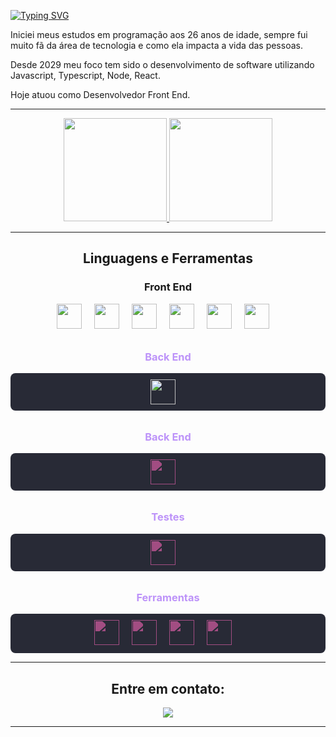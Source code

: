[![Typing SVG](https://readme-typing-svg.demolab.com?font=Fira+Code&weight=700&size=24&pause=1000&color=B287D3&center=true&multiline=true&repeat=false&width=1000&height=70&lines=Ol%C3%A1!+Sou+Marcelo+Dias+;Desenvolvedor+Front-End+%F0%9F%9A%80)](https://git.io/typing-svg)


<p>Iniciei meus estudos em programação aos 26 anos de idade, sempre fui muito fã da área de tecnologia e como ela impacta a vida das pessoas.</p>

<p>Desde 2029 meu foco tem sido o desenvolvimento de software utilizando Javascript, Typescript, Node, React.</p> 

<p>Hoje atuou como Desenvolvedor Front End.</p>

***************

<div align="center">
 <a href="https://github.com/marcelodiasdev">
  <img height="165em" src="https://github-readme-stats.vercel.app/api?username=marcelodiasdev&show_icons=true&theme=dracula&include_all_commits=true&count_private=true"/>
  <img height="165em" src="https://github-readme-stats.vercel.app/api/top-langs/?username=marcelodiasdev&layout=compact&langs_count=7&theme=dracula"/>
</a>
</div>

***************
<h2 align="center">Linguagens e Ferramentas</h2>
  <h3 align="center">Front End</h3>
  <p align="center">
    <img height="40" width="40" style="margin-right:16px;" src="https://cdn.simpleicons.org/javascript"/> 
    <img height="40" width="40" style="margin-right:16px;" src="https://cdn.simpleicons.org/typescript"/> 
    <img height="40" width="40" style="margin-right:16px;" src="https://cdn.simpleicons.org/react"/> 
    <img height="40" width="40" style="margin-right:16px;" src="https://cdn.simpleicons.org/redux"/>      
    <img height="40" width="40" style="margin-right:16px;" src="https://cdn.simpleicons.org/mui"/>  
    <img height="40" width="40" style="margin-right:16px;" src="https://cdn.simpleicons.org/tailwindcss"/>   
  </p>  

<h3 align="center" style="margin-top: 32px; color: #BD93F9;">Back End</h3>
<p align="center" style="background-color: #282A36; padding: 10px; border-radius: 8px;">
  <img height="40" width="40" style="margin-right:16px;" src="https://cdn.jsdelivr.net/npm/simple-icons@v5/icons/nodedotjs.svg" />
</p>  

<h3 align="center" style="margin-top: 32px; color: #BD93F9;">Back End</h3>
<p align="center" style="background-color: #282A36; padding: 10px; border-radius: 8px;">
  <img height="40" width="40" style="margin-right:16px; filter: brightness(0) saturate(100%) invert(35%) sepia(50%) saturate(507%) hue-rotate(270deg);"
       src="https://cdn.jsdelivr.net/npm/simple-icons@v5/icons/nodedotjs.svg"/>
</p>  

<h3 align="center" style="margin-top: 32px; color: #BD93F9;">Testes</h3>
<p align="center" style="background-color: #282A36; padding: 10px; border-radius: 8px;">
  <img height="40" width="40" style="margin-right:16px; filter: brightness(0) saturate(100%) invert(35%) sepia(50%) saturate(507%) hue-rotate(270deg);"
       src="https://cdn.jsdelivr.net/npm/simple-icons@v5/icons/jest.svg"/>  
</p>  

<h3 align="center" style="margin-top: 32px; color: #BD93F9;">Ferramentas</h3>
<p align="center" style="background-color: #282A36; padding: 10px; border-radius: 8px;">
  <img height="40" width="40" style="margin-right:16px; filter: brightness(0) saturate(100%) invert(35%) sepia(50%) saturate(507%) hue-rotate(270deg);"
       src="https://cdn.jsdelivr.net/npm/simple-icons@v5/icons/figma.svg"/> 
  <img height="40" width="40" style="margin-right:16px; filter: brightness(0) saturate(100%) invert(35%) sepia(50%) saturate(507%) hue-rotate(270deg);"
       src="https://cdn.jsdelivr.net/npm/simple-icons@v5/icons/jira.svg"/> 
  <img height="40" width="40" style="margin-right:16px; filter: brightness(0) saturate(100%) invert(35%) sepia(50%) saturate(507%) hue-rotate(270deg);"
       src="https://cdn.jsdelivr.net/npm/simple-icons@v5/icons/git.svg"/>  
  <img height="40" width="40" style="margin-right:16px; filter: brightness(0) saturate(100%) invert(35%) sepia(50%) saturate(507%) hue-rotate(270deg);"
       src="https://cdn.jsdelivr.net/npm/simple-icons@v5/icons/visualstudiocode.svg"/>    
</p>  
</h2>

***************

<h2 align="center">Entre em contato:</h2>
<p align="center">
<a href="https://www.linkedin.com/in/marcelosilvadias/" target="_blank"><img src="https://img.shields.io/badge/-LinkedIn-1C6B94?style=for-the-badge&logo=linkedin&logoColor=white" target="_blank"></a>
</p>

***************

